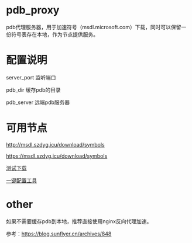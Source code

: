 # pdb_proxy

pdb代理服务器，用于加速符号（msdl.microsoft.com）下载，同时可以保留一份符号表存在本地，作为节点提供服务。

# 配置说明
server_port  监听端口

pdb_dir      缓存pdb的目录

pdb_server   远端pdb服务器

# 可用节点

http://msdl.szdyg.icu/download/symbols

https://msdl.szdyg.icu/download/symbols

[测试下载](http://msdl.szdyg.icu/download/symbols/wrpcrt4.pdb/0DBDD41E0805EAAB4F3FE2365B9EC7A91/wrpcrt4.pdb)

[一键配置工具](https://github.com/szdyg/pdb_config_tool)

# other

如果不需要缓存pdb到本地，推荐直接使用nginx反向代理加速。

参考：https://blog.sunflyer.cn/archives/848


